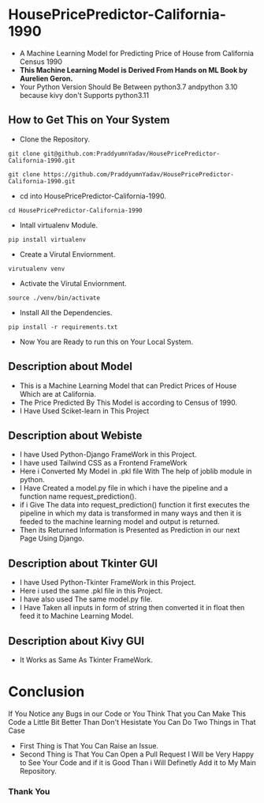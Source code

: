 # HousePricePredictor-California-1990
- A Machine Learning Model for Predicting Price of House from California Census 1990
- **This Machine Learning Model is Derived From Hands on ML Book by Aurelien Geron.**
- Your Python Version Should Be Between python3.7 andpython 3.10 because kivy don't Supports python3.11
## How to Get This on Your System
- Clone the Repository.
```
git clone git@github.com:PraddyumnYadav/HousePricePredictor-California-1990.git
```
```
git clone https://github.com/PraddyumnYadav/HousePricePredictor-California-1990.git
```
- cd into HousePricePredictor-California-1990.
```
cd HousePricePredictor-California-1990
```
- Intall virtualenv Module.
```
pip install virtualenv
```
- Create a Virutal Enviornment.
```
virutualenv venv
```
- Activate the Virutal Enviornment.
```
source ./venv/bin/activate
```
- Install All the Dependencies.
```
pip install -r requirements.txt
```
- Now You are Ready to run this on Your Local System.
## Description about Model
- This is a Machine Learning Model that can Predict Prices of House Which are at California.
- The Price Predicted By This Model is according to Census of 1990.
- I Have Used Sciket-learn in This Project
## Description about Webiste
- I have Used Python-Django FrameWork in this Project.
- I have used Tailwind CSS as a Frontend FrameWork
- Here i Converted My Model in .pkl file With The help of joblib module in python.
- I Have Created a model.py file in which i have the pipeline and a function name request_prediction().
- if i Give The data into request_prediction() function it first executes the pipeline in which my data is transformed in many ways and then it is feeded to the machine learning model and output is returned.
- Then its Returned Information is Presented as Prediction in our next Page Using Django.
## Description about Tkinter GUI
- I have Used Python-Tkinter FrameWork in this Project.
- Here i used the same .pkl file in this Project.
- I have also used The same model.py file.
- I Have Taken all inputs in form of string then converted it in float then feed it to Machine Learning Model.
## Description about Kivy GUI
- It Works as Same As Tkinter FrameWork.
# Conclusion
If You Notice any Bugs in our Code or You Think That you Can Make This Code a Little Bit Better Than Don't Hesistate You Can Do Two Things in That Case
- First Thing is That You Can Raise an Issue.
- Second Thing is That You Can Open a Pull Request I Will be Very Happy to See Your Code and if it is Good Than i Will Definetly Add it to My Main Repository.
### Thank You
